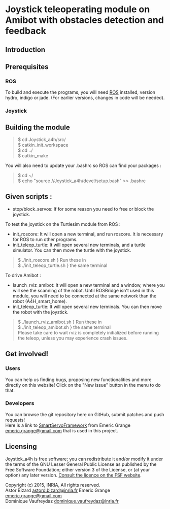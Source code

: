 Joystick teleoperating module on Amibot with obstacles detection and feedback
=============================================================================

## Introduction



## Prerequisites

### ROS
To build and execute the programs, you will need [ROS](http://www.ros.org/install/) installed, version hydro, indigo or jade. (For earlier versions, changes in code will be needed).

### Joystick

## Building the module

> $ cd Joystick_a4h/src/  
> $ catkin_init_workspace  
> $ cd ../  
> $ catkin_make  

You will also need to update your .bashrc so ROS can find your packages :
> $ cd ~/  
> $ echo "source /<path>/Joystick_a4h/devel/setup.bash" >> .bashrc  

## Given scripts :

* stop/block_servos: If for some reason you need to free or block the joystick.

To test the joystick on the Turtlesim module from ROS :
* init_roscore: It will open a new terminal, and run roscore. It is necessary for ROS to run other programs.
* init_teleop_turtle: It will open several new terminals, and a turtle simulator. You can then move the turtle with the joystick.  
> $ ./init_roscore.sh			} Run these in  
> $ ./init_teleop_turtle.sh		} the same terminal  

To drive Amibot :
* launch_rviz_amibot: It will open a new terminal and a window, where you will see the scanning of the robot. Until ROSBridge isn't used in this module, you will need to be connected at the same network than the robot (A4H_smart_home).
* init_teleop_turtle: It will open several new terminals. You can then move the robot with the joystick.  
> $ ./launch_rviz_amibot.sh		} Run these in  
> $ ./init_teleop_amibot.sh		} the same terminal  
Please take care to wait rviz is completely initialized before running the teleop, unless you may experience crash issues.

## Get involved!

### Users

You can help us finding bugs, proposing new functionalities and more directly on this website! Click on the "New issue" button in the menu to do that.

### Developers

You can browse the git repository here on GitHub, submit patches and push requests!  
Here is a link to [SmartServoFramework](https://github.com/emericg/SmartServoFramework) from Emeric Grange <emeric.grange@gmail.com> that is used in this project.

## Licensing

Joystick_a4h is free software; you can redistribute it and/or modify it under the terms of the GNU Lesser General Public License as published by the Free Software Foundation; either version 3 of the License, or (at your option) any later version.
[Consult the licence on the FSF website](http://www.gnu.org/licenses/lgpl-3.0.txt).

Copyright (c) 2015, INRIA, All rights reserved.  
Astor Bizard <astord.bizard@inria.fr>
Emeric Grange <emeric.grange@gmail.com>  
Dominique Vaufreydaz <dominique.vaufreydaz@inria.fr>  
